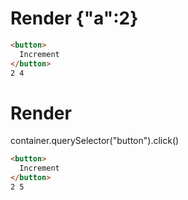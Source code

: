 # Render {"a":2}
```html
<button>
  Increment
</button>
2 4
```


# Render 
container.querySelector("button").click()

```html
<button>
  Increment
</button>
2 5
```